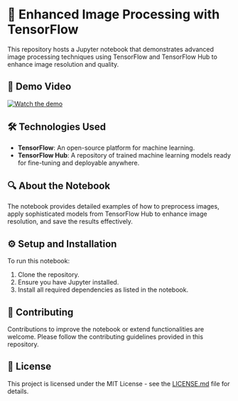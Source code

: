 # 🌟 Enhanced Image Processing with TensorFlow

This repository hosts a Jupyter notebook that demonstrates advanced image processing techniques using TensorFlow and TensorFlow Hub to enhance image resolution and quality.

## 🎥 Demo Video
[![Watch the demo](https://img.youtube.com/vi/VIDEO_ID/0.jpg)](https://youtu.be/YzJGD5ro3as) <!-- Replace VIDEO_ID with the actual ID -->

## 🛠 Technologies Used
- **TensorFlow**: An open-source platform for machine learning.
- **TensorFlow Hub**: A repository of trained machine learning models ready for fine-tuning and deployable anywhere.

## 🔍 About the Notebook
The notebook provides detailed examples of how to preprocess images, apply sophisticated models from TensorFlow Hub to enhance image resolution, and save the results effectively.

## ⚙️ Setup and Installation
To run this notebook:
1. Clone the repository.
2. Ensure you have Jupyter installed.
3. Install all required dependencies as listed in the notebook.

## 🤝 Contributing
Contributions to improve the notebook or extend functionalities are welcome. Please follow the contributing guidelines provided in this repository.

## 📜 License
This project is licensed under the MIT License - see the [LICENSE.md](LICENSE.md) file for details.
